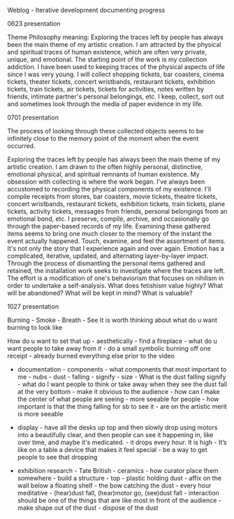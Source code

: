 Weblog - Iterative development documenting progress

0623 presentation 

Theme Philosophy meaning: Exploring the traces left by people has always been the main theme of my artistic creation. I am attracted by the physical and spiritual traces of human existence, which are often very private, unique, and emotional. The starting point of the work is my collection addiction. I have been used to keeping traces of the physical aspects of life since I was very young. I will collect shopping tickets, bar coasters, cinema tickets, theater tickets, concert wristbands, restaurant tickets, exhibition tickets, train tickets, air tickets, tickets for activities, notes written by friends, intimate partner's personal belongings, etc. I keep, collect, sort out and sometimes look through the media of paper evidence in my life. 


0701 presentation

The process of looking through these collected objects seems to be infinitely close to the memory point of the moment when the event occurred.

Exploring the traces left by people has always been the main theme of my artistic creation. I am drawn to the often highly personal, distinctive, emotional physical, and spiritual remnants of human existence.
My obsession with collecting is where the work began.
I've always been accustomed to recording the physical components of my existence. I'll compile receipts from stores, bar coasters, movie tickets, theatre tickets, concert wristbands, restaurant tickets, exhibition tickets, train tickets, plane tickets, activity tickets, messages from friends, personal belongings from an emotional bond, etc. I preserve, compile, archive, and occasionally go through the paper-based records of my life. Examining these gathered items seems to bring one much closer to the memory of the instant the event actually happened. Touch, examine, and feel the assortment of items. It's not only the story that I experience again and over again. Emotion has a complicated, iterative, updated, and alternating layer-by-layer impact.
Through the process of dismantling the personal items gathered and retained, the installation work seeks to investigate where the traces are left. The effort is a modification of one's behaviorism that focuses on nihilism in order to undertake a self-analysis. What does fetishism value highly? What will be abandoned? What will be kept in mind? What is valuable?


1027 presentation 

Burning - Smoke - Breath - See It is worth thinking about what do u want burning to look like 

How do u want to set that up - aesthetically - find a fireplace - what do u want people to take away from it - do a small symbolic burning off one receipt - already burned everything else prior to the video            
                                                

- documentation - components - what components that most important to me - nubs - dust - falling - signify - size - What is the dust falling signify - what do I want people to think or take away when they see the dust fall at the very bottom - make it obvious to the audience - how can I make the center of what people are seeing - more seeable for people - how important is that the thing falling for sb to see it - are on the artistic merit is more seeable
                                                 

- display - have all the desks up top and then slowly drop using motors into a beautifully clear, and then people can see it happening in, like over time, and maybe it's medicated. - it drops every hour. It is high - It’s like on a table a device that makes it feel special - be a way to get people to see that dropping
                                             

- exhibition research - Tate British - ceramics - how curator place them somewhere - build a structure - top - plastic holding dust - affix on the wall below a floating shelf - the bow catching the dust - every hour meditative - (hear)dust fall, (hear)motor go, (see)dust fall - interaction should be one of the things that are like most in front of the audience - make shape out of the dust - dispose of the dust

